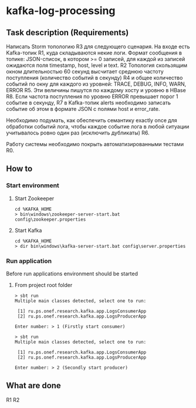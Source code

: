 # kafka-log-processing

## Task description (Requirements)
Написать Storm топологию R3 для следующего сценария. 
На входе есть Kafka-топик R1, куда складываются некие логи. 
Формат сообщения в топике: 
JSON-список, в котором >= 0 записей, для каждой из записей ожидаются поля timestamp, host, level и text. R2
Топология скользящим окном длительностью 60 секунд высчитает среднюю частоту поступления (количество событий в секунду) R4 и 
общее количество событий по окну для каждого из уровней: TRACE, DEBUG, INFO, WARN, ERROR R5. 
Эти величины пишутся по каждому хосту и уровню в HBase R8.
Если частота поступления по уровню ERROR превышает порог 1 событие в секунду, R7 
в Kafka-топик alerts необходимо записать событие об этом в формате JSON с полями host и error_rate.

Необходимо подумать, как обеспечить семантику exactly once для обработки событий лога, 
чтобы каждое событие лога в любой ситуации учитывалось ровно один раз (исключить дубликаты) R6. 

Работу системы необходимо покрыть автоматизированными тестами R0.

## How to 
### Start environment
1. Start Zookeeper
    ````
    cd %KAFKA_HOME
    > bin\windows\zookeeper-server-start.bat config\zookeeper.properties
    ````
1. Start Kafka
    ````
    cd %KAFKA_HOME
    > dir bin\windows\kafka-server-start.bat config\server.properties
    ````
### Run application 
Before run applications environment should be started 
1. From project root folder
    ```
    > sbt run
    Multiple main classes detected, select one to run:
    
     [1] ru.ps.onef.research.kafka.app.LogsConsumerApp
     [2] ru.ps.onef.research.kafka.app.LogsProducerApp
    
    Enter number: > 1 (Firstly start consumer)
    
    > sbt run
    Multiple main classes detected, select one to run:
    
     [1] ru.ps.onef.research.kafka.app.LogsConsumerApp
     [2] ru.ps.onef.research.kafka.app.LogsProducerApp
    
    Enter number: > 2 (Secondly start producer)
    ```

## What are done
R1
R2
